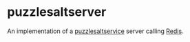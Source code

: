 # puzzlesaltserver

An implementation of a [puzzlesaltservice](https://github.com/dvaumoron/puzzlesaltservice) server calling [Redis](https://redis.io/).
